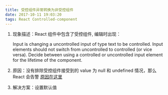 ```yaml
---
title: 受控组件异常转换为非受控组件
date: 2017-10-11 19:03:20
tags: React Controlled-component
---
```


1. 现象描述：React 组件中包含了受控组件, 编辑时出现：


    Input is changing a uncontrolled input of type text to be controlled. 
    Input elements should not switch from uncontrolled to controlled (or vice versa). 
    Decide between using a controlled or uncontrolled input element for the lifetime of the component.

2. 原因：没有排除受控组件接受到的 value 为 null 和 undefined 情况，那么 React 会告警 [原因在这里](https://reactjs.org/docs/forms.html#controlled-input-null-value)

3. 解决方案：设置默认值
